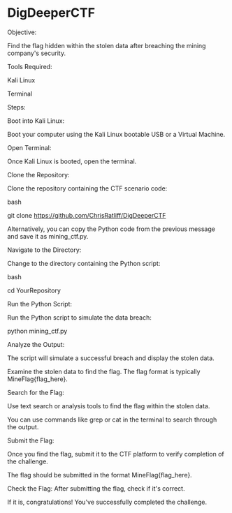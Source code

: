 # DigDeeperCTF
Objective:

Find the flag hidden within the stolen data after breaching the mining company's security.

Tools Required:

Kali Linux

Terminal

Steps:

Boot into Kali Linux:

Boot your computer using the Kali Linux bootable USB or a Virtual Machine. 

Open Terminal:

Once Kali Linux is booted, open the terminal.

Clone the Repository:

Clone the repository containing the CTF scenario code:

bash

git clone https://github.com/ChrisRatliff/DigDeeperCTF

Alternatively, you can copy the Python code from the previous message and save it as mining_ctf.py.

Navigate to the Directory:

Change to the directory containing the Python script:

bash

cd YourRepository

Run the Python Script:

Run the Python script to simulate the data breach:

python mining_ctf.py

Analyze the Output:

The script will simulate a successful breach and display the stolen data.

Examine the stolen data to find the flag. The flag format is typically MineFlag{flag_here}.

Search for the Flag:

Use text search or analysis tools to find the flag within the stolen data.

You can use commands like grep or cat in the terminal to search through the output.

Submit the Flag:

Once you find the flag, submit it to the CTF platform to verify completion of the challenge.

The flag should be submitted in the format MineFlag{flag_here}.

Check the Flag:
After submitting the flag, check if it's correct.

If it is, congratulations! You've successfully completed the challenge.
